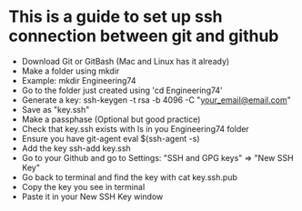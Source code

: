 # This is a guide to set up ssh connection between git and github

 - Download Git or GitBash (Mac and Linux has it already)
 - Make a folder using mkdir
 - Example: mkdir Engineering74
 - Go to the folder just created using 'cd Engineering74'
 - Generate a key: ssh-keygen -t rsa -b 4096 -C "your_email@email.com"
 - Save as "key.ssh"
 - Make a passphase (Optional but good practice)
 - Check that key.ssh exists with ls in you Engineering74 folder
 - Ensure you have git-agent eval $(ssh-agent -s)
 - Add the key ssh-add key.ssh
 - Go to your Github and go to Settings: "SSH and GPG keys" => "New SSH Key"
 - Go back to terminal and find the key with cat key.ssh.pub
 - Copy the key you see in terminal
 - Paste it in your New SSH Key window
